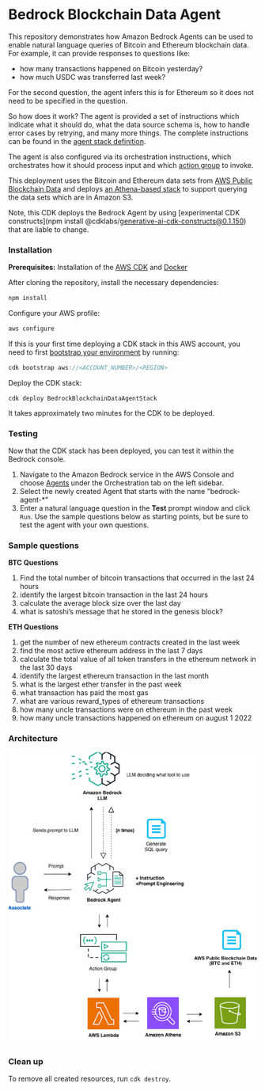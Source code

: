 # Bedrock Blockchain Data Agent
This repository demonstrates how Amazon Bedrock Agents can be used to enable natural language queries of Bitcoin and Ethereum blockchain data. For example, it can provide responses to questions like:
* how many transactions happened on Bitcoin yesterday?
* how much USDC was transferred last week?

For the second question, the agent infers this is for Ethereum so it does not need to be specified in the question.

So how does it work? The agent is provided a set of instructions which indicate what it should do, what the data source schema is, how to handle error cases by retrying, and many more things. The complete instructions can be found in the [agent stack definition](./lib/bedrock-blockchain-data-agent-stack.ts).

The agent is also configured via its orchestration instructions, which orchestrates how it should process input and which [action group](https://docs.aws.amazon.com/bedrock/latest/userguide/agents-action-create.html) to invoke.

This deployment uses the Bitcoin and Ethereum data sets from [AWS Public Blockchain Data](https://registry.opendata.aws/aws-public-blockchain/) and deploys [an Athena-based stack](./lib/aws-public-blockchain.yaml) to support querying the data sets which are in Amazon S3.

Note, this CDK deploys the Bedrock Agent by using [experimental CDK constructs](npm install @cdklabs/generative-ai-cdk-constructs@0.1.150) that are liable to change.

### Installation

**Prerequisites:** Installation of the [AWS CDK](https://docs.aws.amazon.com/cdk/v2/guide/getting_started.html#getting_started_install) and [Docker](https://www.docker.com/) 

After cloning the repository, install the necessary dependencies:

```javascript
npm install
```

Configure your AWS profile:
```javascript
aws configure
```

If this is your first time deploying a CDK stack in this AWS account, you need to first [bootstrap your environment](https://docs.aws.amazon.com/cdk/v2/guide/bootstrapping.html#bootstrapping-howto) by running:
```javascript
cdk bootstrap aws://<ACCOUNT_NUMBER>/<REGION>
```

Deploy the CDK stack:
```
cdk deploy BedrockBlockchainDataAgentStack
```

It takes approximately two minutes for the CDK to be deployed. 

### Testing
Now that the CDK stack has been deployed, you can test it within the Bedrock console.

1. Navigate to the Amazon Bedrock service in the AWS Console and choose [Agents](https://us-east-1.console.aws.amazon.com/bedrock/home?region=us-east-1#agents) under the Orchestration tab on the left sidebar.
2. Select the newly created Agent that starts with the name "bedrock-agent-*"
3. Enter a natural language question in the **Test** prompt window and click `Run`. Use the sample questions below as starting points, but be sure to test the agent with your own questions.

### Sample questions
**BTC Questions**
1. Find the total number of bitcoin transactions that occurred in the last 24 hours
2. identify the largest bitcoin transaction in the last 24 hours
3. calculate the average block size over the last day 
4. what is satoshi’s message that he stored in the genesis block? 

**ETH Questions**

1. get the number of new ethereum contracts created in the last week 
2. find the most active ethereum address in the last 7 days
3. calculate the total value of all token transfers in the ethereum network in the last 30 days
4. identify the largest ethereum transaction in the last month
5. what is the largest ether transfer in the past week
6. what transaction has paid the most gas
7. what are various reward_types of ethereum transactions
8. how many uncle transactions were on ethereum in the past week
9. how many uncle transactions happened on ethereum on august 1 2022


### Architecture
![Architecture](architecture.png)


### Clean up
To remove all created resources, run `cdk destroy`.

